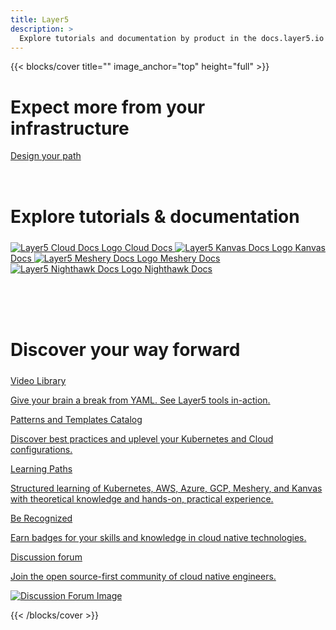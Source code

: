 ```yaml
---
title: Layer5
description: >
  Explore tutorials and documentation by product in the docs.layer5.io website; documentation and developer resources of Layer5 products.
---
```


{{< blocks/cover title="" image_anchor="top" height="full" >}}

<div class="dash-sign-container">
<h1 class="dashboard">Expect more from your infrastructure</h1>

<a href="https://www.youtube.com/watch?v=034nVaQUyME&list=PL3A-A6hPO2IO_yzN83wSJJUNQActzCJvO&index=9" class="dash-sign">Design your path</a>

</div>
<div>
<h1 style="margin:4.5rem auto 1.5rem auto">Explore tutorials & documentation</h1>
<a class="btn btn-lg btn-primary me-3 mb-4 l5btn" href="/cloud" aria-label="Cloud Docs"
onmouseover="changeImage('layer5', 'images/logos/layer5-light.svg')" onmouseout="restoreImage('layer5', 'images/logos/5-light-no-trim.svg')">
    <img id="layer5" src="images/logos/5-light-no-trim.svg" alt="Layer5 Cloud Docs Logo" />
    Cloud Docs
    <i class="fas fa-arrow-alt-circle-right ms-2"></i>
</a>
<a class="btn btn-lg btn-primary me-3 mb-4 l5btn" href="/kanvas" aria-label="Kanvas Docs"
onmouseover="changeImage('Kanvas', 'images/logos/kanvas-light.svg')" onmouseout="restoreImage('Kanvas', 'images/logos/kanvas-icon-color.svg')">
    <img id="Kanvas" src="images/logos/kanvas-icon-color.svg" alt="Layer5 Kanvas Docs Logo" />
    Kanvas Docs
    <i class="fas fa-arrow-alt-circle-right ms-2"></i>
</a>
<a class="btn btn-lg btn-primary me-3 mb-4 l5btn" href="https://docs.meshery.io" aria-label="Meshery Docs"
onmouseover="changeImage('meshery', 'images/logos/meshery-light.svg')" onmouseout="restoreImage('meshery', 'images/logos/meshery-light-icon.svg')">
    <img id="meshery" src="images/logos/meshery-light-icon.svg" alt="Layer5 Meshery Docs Logo" />
    Meshery Docs
    <i class="fas fa-arrow-alt-circle-right ms-2"></i>
</a>
<a class="btn btn-lg btn-primary me-3 mb-4 l5btn" href="https://getnighthawk.dev" aria-label="Nighthawk Docs"
  onmouseover="changeImage('nighthawk', 'images/logos/nighthawk-light.svg')" onmouseout="restoreImage('nighthawk', 'images/logos/nighthawk-logo.svg')">
    <img id="nighthawk" src="images/logos/nighthawk-logo.svg" alt="Layer5 Nighthawk Docs Logo" />
    Nighthawk Docs
    <i class="fas fa-arrow-alt-circle-right ms-2"></i>
</a>
</div>

<h1 style="margin:6.5rem auto 1.5rem auto">Discover your way forward</h1>

<div class= "product-section">
  <div class="gap-20px flex-col">
    <div class="flex-row gap-20px">

  <!-- Video Library -->
  <div class="playground-card grow-1">
    <a href="/videos">
    <!-- Wave Visualizer Background
    <canvas id="visualizer" style="position:absolute; top:0; left:0; margin:auto;  width:300px; height:300px;"></canvas> -->
      <div class="landing-card">
        <div class= "playground-section video-play-logo">
          <span class="landing-card-title">Video Library</span>
          <p>Give your brain a break from YAML. See Layer5 tools in-action.</p>
        </div>
      </div>
    </a>
  </div>

  <!-- <div class="playground-card grow-1">
    <a href="https://kanvas.new">
      <div class="landing-card">
        <div class= "playground-section playground-logo">
          <span class="landing-card-title">Kanvas</span>
          <p>Use Kanvas to explore a new way of DevOps - visual and collaborative configuration management for your infrastructure.</p>
        </div>
      </div>
    </a>
  </div> -->

<!-- Cloud Catalog -->
  <div class="catalog-card">
    <a href="https://cloud.layer5.io/catalog">
      <div class="landing-card">
        <div class= "catalog-section catalog-logo">
          <span class="landing-card-title" style="text-decoration:wrap">Patterns and Templates Catalog</span>
          <p>Discover best practices and uplevel your Kubernetes and Cloud configurations.</p>
        </div>
      </div>
    </a>
  </div>

</div>
<div class="flex-row gap-20px">

<!-- Learning Paths -->
  <div class="playground-card grow-1">
    <a href="https://cloud.layer5.io/academy/learning-paths">
      <div class="landing-card">
        <div class="catalog-section learning-path-logo">
          <span class="landing-card-title">Learning Paths</span>
          <p>Structured learning of Kubernetes, AWS, Azure, GCP, Meshery, and Kanvas with theoretical knowledge and hands-on, practical experience.</p>
        </div>
      </div>
    </a>
  </div>

  <!-- Badges -->
  <div class="catalog-card">
    <a href="https://badges.layer5.io">
      <div class="landing-card">
        <div class= "catalog-section recognition-program-logo">
          <span class="landing-card-title">Be Recognized</span>
          <p>Earn badges for your skills and knowledge in cloud native technologies.</p>
        </div>
      </div>
    </a>
  </div>

</div>

</div>
<div class="forum-card">
      <a href="https://discuss.layer5.io">
        <div class="forum-section landing-card">
          <div class="landing-card-text">
              <span class="landing-card-title">Discussion forum</span>
              <p>Join the open source-first community of cloud native engineers.</p>
          </div>
          <div class="forum-image">
              <img src="images/landing/discuss.png" alt="Discussion Forum Image" />
          </div>
        </div>
      </a>
    </div>
</div>
<!-- Wrapper close -->

<div class="dash-tangle"></div>
<div class="dash-ircle-container">
  <div class="dash-ircle"></div>
</div>

{{< /blocks/cover >}}

<!-- Wave Visualizer Script -->
<script>
function changeImage(imgId, newSrc) {
    var img = document.getElementById(imgId);
    img.src = newSrc;
}

function restoreImage(imgId, originalSrc) {
    var img = document.getElementById(imgId);
    img.src = originalSrc;
}
</script>

<!-- Wave Visualizer Script -->
<script>
    const canvas = document.getElementById('visualizer');
    const ctx = canvas.getContext('2d');
    let time = 0;
    let waveData = Array(8).fill(0).map(() => ({
        value: Math.random() * 0.5 + 0.1,
        targetValue: Math.random() * 0.15 + 0.1,
        speed: Math.random() * .02 + 0.01
    }));

    function resizeCanvas() {
        canvas.width = window.innerWidth;
        canvas.height = window.innerHeight;
    }

    function updateWaveData() {
        waveData.forEach(data => {
            if (Math.random() < 0.01) {
                data.targetValue = Math.random() * 0.7 + 0.1;
            }
            const diff = data.targetValue - data.value;
            data.value += diff * data.speed;
        });
    }

    function draw() {
        ctx.fillStyle = 'black';
        ctx.fillRect(0, 0, canvas.width, canvas.height);

        for (let i = 0; i < 8; i++) {
            const freq = waveData[i].value * 7.0;
            ctx.beginPath();

            for (let x = 0; x < canvas.width; x += 1) {
                const normalizedX = (x / canvas.width) * 2 - 1;
                let px = normalizedX + i * 0.04 + freq * 0.03;
                let py = Math.sin(px * 10 + time) * Math.cos(px * 2) * freq * 0.1 * ((i + 1) / 8);
                const canvasY = (py + 1) * canvas.height / 2;

                if (x === 0) {
                    ctx.moveTo(x, canvasY);
                } else {
                    ctx.lineTo(x, canvasY);
                }
            }

            const intensity = Math.min(1, freq * 0.3);
            const r = 255 + intensity * 100;
            const g = 243 + intensity * 130;
            const b = 197;

            ctx.lineWidth = .1 + (i * 0.3);
            ctx.strokeStyle = `rgba(${r}, ${g}, ${b}, 0.6)`;
            ctx.shadowColor = `rgba(${r}, ${g}, ${b}, 0.5)`;
            ctx.shadowBlur = 5;
            ctx.stroke();
            ctx.shadowBlur = 0;
        }
    }

    function animate() {
        time += 0.02;
        updateWaveData();
        draw();
        requestAnimationFrame(animate);
    }

    window.addEventListener('resize', resizeCanvas);
    resizeCanvas();
    animate();
  </script>
  <!-- Wave Visualizer Script -->